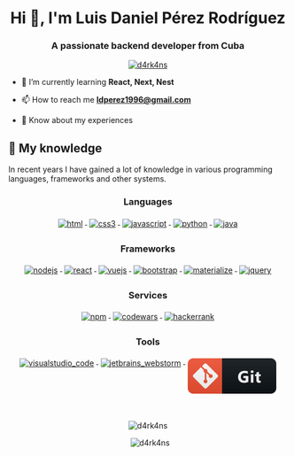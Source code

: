 <h1 align="center">Hi 👋, I'm Luis Daniel Pérez Rodríguez</h1>
<h3 align="center">A passionate backend developer from Cuba</h3>


<p align="center"> <a href="https://github.com/ryo-ma/github-profile-trophy"><img src="https://github-profile-trophy.vercel.app/?username=d4rk4ns&theme=radical&no-frame=true" alt="d4rk4ns" /></a> </p>



- 🌱 I’m currently learning **React, Next, Nest**

- 📫 How to reach me **ldperez1996@gmail.com**

- 📄 Know about my experiences []()


## 🌠 My knowledge

In recent years I have gained a lot of knowledge in various programming languages, frameworks and other systems.

<h3 align="center">Languages</h3>
<p align="center">
    <a href="https://www.w3schools.com/html">
        <img src="https://raw.githubusercontent.com/d4rk4ns/ColoredBadges/master/svg/dev/languages/html.svg" alt="html" style="vertical-align:top; margin:4px">
    </a>
    <a href="https://www.w3schools.com/css">
        <img src="https://raw.githubusercontent.com/d4rk4ns/ColoredBadges/master/svg/dev/languages/css3.svg" alt="css3" style="vertical-align:top; margin:4px">
    </a>
    <a href="https://www.w3schools.com/js">
       <img src="https://raw.githubusercontent.com/d4rk4ns/ColoredBadges/master/svg/dev/languages/js.svg" alt="javascript" style="vertical-align:top; margin:4px">
    </a>
    <a href="https://www.python.org">
    <img src="https://raw.githubusercontent.com/d4rk4ns/ColoredBadges/master/svg/dev/languages/python.svg" alt="python" style="vertical-align:top; margin:4px">
    </a>
    <a href="https://www.java.com">
        <img src="https://raw.githubusercontent.com/d4rk4ns/ColoredBadges/master/svg/dev/languages/java.svg" alt="java" style="vertical-align:top; margin:4px">
    </a>
</p>

<h3 align="center">Frameworks</h3>
<p align="center">
    <a href="https://nodejs.org">
        <img src="https://raw.githubusercontent.com/d4rk4ns/ColoredBadges/master/svg/dev/frameworks/nodejs.svg" alt="nodejs" style="vertical-align:top; margin:4px">
    </a>
    <a href="https://reactjs.org">
        <img src="https://raw.githubusercontent.com/d4rk4ns/ColoredBadges/master/svg/dev/frameworks/react.svg" alt="react" style="vertical-align:top; margin:4px">
    </a>
    <a href="https://vuejs.org/">
        <img src="https://raw.githubusercontent.com/d4rk4ns/ColoredBadges/master/svg/dev/frameworks/vue.svg" alt="vuejs" style="vertical-align:top; margin:4px">
    </a>
     <a href="https://getbootstrap.com">
        <img src="https://raw.githubusercontent.com/d4rk4ns/ColoredBadges/master/svg/dev/frameworks/bootstrap.svg" alt="bootstrap" style="vertical-align:top; margin:4px">
    </a>
    <a href="https://materializecss.com/">
        <img src="https://raw.githubusercontent.com/d4rk4ns/ColoredBadges/master/svg/dev/frameworks/materialize.svg" alt="materialize" style="vertical-align:top; margin:4px">
    </a>
    <a href="https://jquery.com">
        <img src="https://raw.githubusercontent.com/d4rk4ns/ColoredBadges/master/svg/dev/frameworks/jquery.svg" alt="jquery" style="vertical-align:top; margin:4px">
    </a>
</p>

<h3 align="center">Services</h3>
<p align="center">
    <a href="https://www.npmjs.com">
        <img src="https://raw.githubusercontent.com/d4rk4ns/ColoredBadges/master/svg/dev/services/npm.svg" alt="npm" style="vertical-align:top; margin:4px">
    </a>
    <a href="https://www.codewars.com">
        <img src="https://raw.githubusercontent.com/d4rk4ns/ColoredBadges/master/svg/dev/services/codewars.svg" alt="codewars" style="vertical-align:top; margin:4px">
    </a>
    <a href="https://www.hackerrank.com">
        <img src="https://raw.githubusercontent.com/d4rk4ns/ColoredBadges/master/svg/dev/services/hackerrank.svg" alt="hackerrank" style="vertical-align:top; margin:4px">
    </a>
</p>

<h3 align="center">Tools</h3>
<p align="center">
    <a href="https://code.visualstudio.com">
        <img src="https://raw.githubusercontent.com/d4rk4ns/ColoredBadges/master/svg/dev/tools/visualstudio_code.svg" alt="visualstudio_code" style="vertical-align:top; margin:4px">
    </a>
    <a href="https://www.jetbrains.com/en-en/webstorm/">
        <img src="https://raw.githubusercontent.com/d4rk4ns/ColoredBadges/master/svg/dev/tools/jetbrains_webstorm.svg" alt="jetbrains_webstorm" style="vertical-align:top; margin:4px">
    </a>
   <a href="https://git-scm.com">
        <img src="https://raw.githubusercontent.com/d4rk4ns/ColoredBadges/prod/svg/dev/tools/git.svg" alt="git" style="vertical-align:top; margin:4px">
    </a>
</p>

<br>


<p align="center"><img  src="https://github-readme-stats.vercel.app/api?username=d4rk4ns&hide_border=true&show_icons=true&theme=radical&locale=en" alt="d4rk4ns" /></p>

<p align="center"> &nbsp; <img  src="https://github-readme-streak-stats.herokuapp.com/?user=d4rk4ns&hide_border=true&theme=radical&locale=en" alt="d4rk4ns" /> </p>  

<!--
<h3 align="left">Connect with me:</h3>
<p align="left">
<a href="https://dev.to/https://dev.to/d4rk4ns" target="blank"><img align="center" src="https://raw.githubusercontent.com/rahuldkjain/github-profile-readme-generator/master/src/images/icons/Social/devto.svg" alt="https://dev.to/d4rk4ns" height="30" width="40" /></a> <a href="https://twitter.com/jonathanlrguez" target="blank"><img align="center" src="https://raw.githubusercontent.com/rahuldkjain/github-profile-readme-generator/master/src/images/icons/Social/twitter.svg" alt="jonathanlrguez" height="30" width="40" /></a> <a href="https://linkedin.com/in/https://www.linkedin.com/in/jonathan-luis-rodriguez/" target="blank"><img align="center" src="https://raw.githubusercontent.com/rahuldkjain/github-profile-readme-generator/master/src/images/icons/Social/linked-in-alt.svg" alt="https://www.linkedin.com/in/jonathan-luis-rodriguez/" height="30" width="40" /></a> <a href="https://medium.com/@d4rk4n" target="blank"><img align="center" src="https://raw.githubusercontent.com/rahuldkjain/github-profile-readme-generator/master/src/images/icons/Social/medium.svg" alt="@d4rk4n" height="30" width="40" /></a>
</p>
-->

